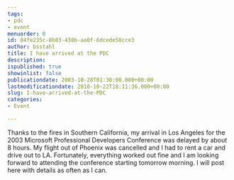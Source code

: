 ```yaml
---
tags:
- pdc
- event
menuorder: 0
id: 84fe235c-8b83-438b-aa0f-6dcede58cce3
author: bsstahl
title: I have arrived at the PDC
description: 
ispublished: true
showinlist: false
publicationdate: 2003-10-28T01:30:00.000+00:00
lastmodificationdate: 2010-10-22T18:11:36.000+00:00
slug: I-have-arrived-at-the-PDC
categories:
- Event

---
```

Thanks to the fires in Southern California, my arrival in Los Angeles for the 2003 Microsoft Professional Developers Conference was delayed by about 8 hours. My flight out of Phoenix was cancelled and I had to rent a car and drive out to LA. Fortunately, everything worked out fine and I am looking forward to attending the conference starting tomorrow morning. I will post here with details as often as I can.